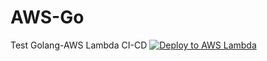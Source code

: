 # AWS-Go
Test Golang-AWS Lambda CI-CD
[![Deploy to AWS Lambda](https://github.com/amurpo/AWS-Go/actions/workflows/deploy.yml/badge.svg)](https://github.com/amurpo/AWS-Go/actions/workflows/deploy.yml)
